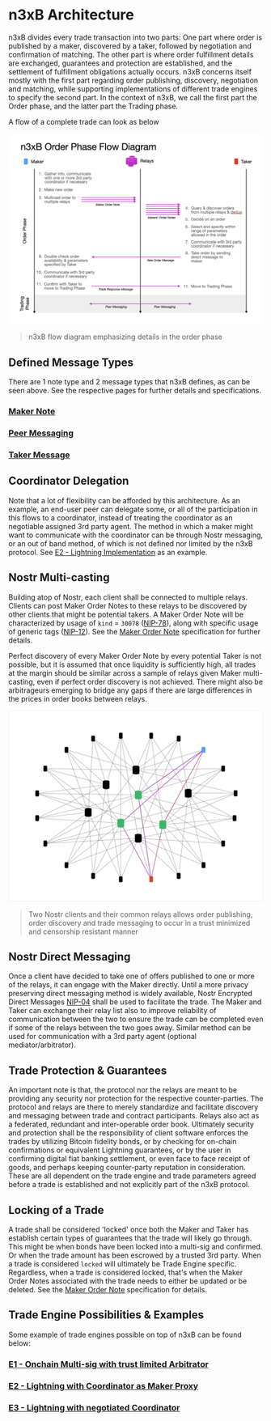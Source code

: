 # n3xB Architecture

n3xB divides every trade transaction into two parts: One part where order is published by a maker, discovered by a taker, followed by negotiation and confirmation of matching. The other part is where order fulfillment details are exchanged, guarantees and protection are established, and the settlement of fulfillment obligations actually occurs. n3xB concerns itself mostly with the first part regarding order publishing, discovery, negotiation and matching, while supporting implementations of different trade engines to specify the second part. In the context of n3xB, we call the first part the Order phase, and the latter part the Trading phase.

A flow of a complete trade can look as below

![n3xB flow diagram emphasizing details in the order phase](n3xB-order-phase.png)
> n3xB flow diagram emphasizing details in the order phase

## Defined Message Types

There are 1 note type and 2 message types that n3xB defines, as can be seen above. See the respective pages for further details and specifications.

### [**Maker Note**](../maker-note/maker-notes.md)
### [**Peer Messaging**](../peer-messaging/peer-messaging.md)
### [**Taker Message**](../taker-message/taker-message.md)

## Coordinator Delegation

Note that a lot of flexibility can be afforded by this architecture. As an example, an end-user peer can delegate some, or all of the participation in this flows to a coordinator, instead of treating the coordinator as an negotiable assigned 3rd party agent. The method in which a maker might want to communicate with the coordinator can be through Nostr messaging, or an out of band method, of which is not defined nor limited by the n3xB protocol. See [E2 - Lightning Implementation](../../examples/lightning-proxy/lightning-proxy.md) as an example.

## Nostr Multi-casting

Building atop of Nostr, each client shall be connected to multiple relays. Clients can post Maker Order Notes to these relays to be discovered by other clients that might be potential takers. A Maker Order Note will be characterized by usage of `kind` = `30078` ([NIP-78](https://github.com/nostr-protocol/nips/blob/master/78.md)), along with specific usage of generic tags ([NIP-12](https://github.com/nostr-protocol/nips/blob/master/12.md)). See the [Maker Order Note](../maker-note/maker-note.md) specification for further details.

Perfect discovery of every Maker Order Note by every potential Taker is not possible, but it is assumed that once liquidity is sufficiently high, all trades at the margin should be similar across a sample of relays given Maker multi-casting, even if perfect order discovery is not achieved. There might also be arbitrageurs emerging to bridge any gaps if there are large differences in the prices in order books between relays.

![A view of how two clients can talk to each other in a simplified potential Nostr network](nostr_network.png)
> Two Nostr clients and their common relays allows order publishing, order discovery and trade messaging to occur in a trust minimized and censorship resistant manner

## Nostr Direct Messaging

Once a client have decided to take one of offers published to one or more of the relays, it can engage with the Maker directly. Until a more privacy preserving direct messaging method is widely available, Nostr Encrypted Direct Messages [NIP-04](https://github.com/nostr-protocol/nips/blob/master/04.md) shall be used to facilitate the trade. The Maker and Taker can exchange their relay list also to improve reliability of communication between the two to ensure the trade can be completed even if some of the relays between the two goes away. Similar method can be used for communication with a 3rd party agent (optional mediator/arbitrator).

## Trade Protection & Guarantees

An important note is that, the protocol nor the relays are meant to be providing any security nor protection for the respective counter-parties. The protocol and relays are there to merely standardize and facilitate discovery and messaging between trade and contract participants. Relays also act as a federated, redundant and inter-operable order book. Ultimately security and protection shall be the responsibility of client software enforces the trades by utilizing Bitcoin fidelity bonds, or by checking for on-chain confirmations or equivalent Lightning guarantees, or by the user in confirming digital fiat banking settlement, or even face to face receipt of goods, and perhaps keeping counter-party reputation in consideration. These are all dependent on the trade engine and trade parameters agreed before a trade is established and not explicitly part of the n3xB protocol.

## Locking of a Trade

A trade shall be considered 'locked' once both the Maker and Taker has establish certain types of guarantees that the trade will likely go through. This might be when bonds have been locked into a multi-sig and confirmed. Or when the trade amount has been escrowed by a trusted 3rd party. When a trade is considered `locked` will ultimately be Trade Engine specific. Regardless, when a trade is considered locked, that's when the Maker Order Notes associated with the trade needs to either be updated or be deleted. See the [Maker Order Note](../maker_note/maker-note.md) specification for details.

## Trade Engine Possibilities & Examples

Some example of trade engines possible on top of n3xB can be found below:

### [**E1 - Onchain Multi-sig with trust limited Arbitrator**](../../examples/on-chain/on-chain.md)
### [**E2 - Lightning with Coordinator as Maker Proxy**](../../examples/lightning-proxy/lightning-proxy.md)
### [**E3 - Lightning with negotiated Coordinator**](../../examples/lightning-negotiated/lightning-negotiated.md)
